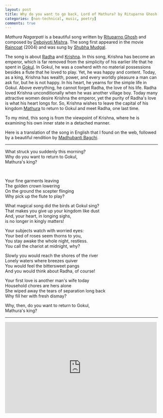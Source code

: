 ```yaml
---
layout: post
title: Why do you want to go back, Lord of Mathura? by Rituparno Ghosh
categories: [non-technical, music, poetry]  
comments: true  
---
```


*Mathura Nagarpati* is a beautiful song written by [Rituparno Ghosh](https://en.wikipedia.org/wiki/Rituparno_Ghosh) and composed by [Debojyoti Mishra](https://en.wikipedia.org/wiki/Debojyoti_Mishra). The song first appeared in the movie [Raincoat](https://en.wikipedia.org/wiki/Raincoat_(film)) (2004) and was sung by [Shubha Mudgal](https://youtu.be/w_weAozbwB4).



The song is about [Radha](https://en.wikipedia.org/wiki/Radha) and [Krishna](https://en.wikipedia.org/wiki/Krishna).<!-- more --> In this song, Krishna has become an emperor, which is far removed from the simplicity of his earlier life that he spent in [Gokul](https://en.wikipedia.org/wiki/Gokul). In Gokul, he was a cowherd with no material possessions besides a flute that he loved to play. Yet, he was happy and content. Today, as a king, Krishna has wealth, power, and every worldly pleasure a man can ask for, but he is not happy. In his heart, he yearns for the simple life in Gokul. Above everything, he cannot forget Radha, the love of his life. Radha loved Krishna unconditionally when he was another village boy. Today many attractive women desire Krishna the emperor, yet the purity of Radha's love is what his heart longs for. So, Krishna wishes to leave the capital of his kingdom [Mathura](https://en.wikipedia.org/wiki/Mathura) to return to Gokul and meet Radha, one last time. 



To my mind, this song is  from the viewpoint of Krishna, where he is examining his own inner state in a detached manner.



Here is a translation of the song in English that I found on the web, followed by a beautiful rendition by [Madhubanti Bagchi](https://www.youtube.com/channel/UCG61uUZKEY-T2v1Mw3OIzpw).

---

What struck you suddenly this morning?  
Why do you want to return to Gokul,   
Mathura's king?  

​    

Your fine garments leaving  
The golden crown lowering  
On the ground the scepter flinging  
Why pick up the flute to play?   



What magical song did the birds at Gokul sing?  
That makes you give up your kingdom like dust  
And, your heart, in longing sighs,  
is no longer in kingly matters! 



Your subjects watch with worried eyes:  
Your bed of roses seem thorns to you,  
You stay awake the whole night, restless.  
You call the chariot at midnight, why?  



Slowly you would reach the shores of the river  
Lonely waters where breezes quiver  
You would feel the bittersweet pangs  
And you would think about Radha, of course!  



Your first love is another man's wife today  
Household chores are hers alone  
She wiped away the tears of separation long back  
Why fill her with fresh dismay?  



Why, then, do you want to return to Gokul,   
Mathura's king?  

---

<iframe width="500" height="300" src="https://www.youtube.com/embed/E7l-ouhp33M" frameborder="0" allow="accelerometer; autoplay; clipboard-write; encrypted-media; gyroscope; picture-in-picture" allowfullscreen></iframe>






